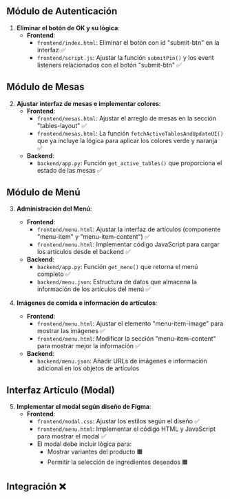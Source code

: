 ## Módulo de Autenticación
1. **Eliminar el botón de OK y su lógica**:
   - **Frontend**: 
     - `frontend/index.html`: Eliminar el botón con id "submit-btn" en la interfaz  ✅
     - `frontend/script.js`: Ajustar la función `submitPin()` y los event listeners relacionados con el botón "submit-btn" ✅

## Módulo de Mesas
2. **Ajustar interfaz de mesas e implementar colores**:
   - **Frontend**:
     - `frontend/mesas.html`: Ajustar el arreglo de mesas en la sección "tables-layout" ✅
     - `frontend/mesas.html`: La función `fetchActiveTablesAndUpdateUI()` que ya incluye la lógica para aplicar los colores verde y naranja ✅
   - **Backend**:
     - `backend/app.py`: Función `get_active_tables()` que proporciona el estado de las mesas ✅

## Módulo de Menú
3. **Administración del Menú**:
   - **Frontend**:
     - `frontend/menu.html`: Ajustar la interfaz de artículos (componente "menu-item" y "menu-item-content") ✅
     - `frontend/menu.html`: Implementar código JavaScript para cargar los artículos desde el backend ✅
   - **Backend**:
     - `backend/app.py`: Función `get_menu()` que retorna el menú completo ✅
     - `backend/menu.json`: Estructura de datos que almacena la información de los artículos del menú ✅

4. **Imágenes de comida e información de artículos**:
   - **Frontend**:
     - `frontend/menu.html`: Ajustar el elemento "menu-item-image" para mostrar las imágenes ✅
     - `frontend/menu.html`: Modificar la sección "menu-item-content" para mostrar mejor la información ✅
   - **Backend**:
     - `backend/menu.json`: Añadir URLs de imágenes e información adicional en los objetos de artículos 

## Interfaz Artículo (Modal)
5. **Implementar el modal según diseño de Figma**:
   - **Frontend**:
     - `frontend/modal.css`: Ajustar los estilos según el diseño ✅
     - `frontend/menu.html`: Implementar el código HTML y JavaScript para mostrar el modal ✅
     - El modal debe incluir lógica para:
       - Mostrar variantes del producto  🟧     
       - Permitir la selección de ingredientes deseados 🟧

## Integración ❌
